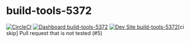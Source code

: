 # build-tools-5372

[![CircleCI](https://circleci.com/gh/pantheon-ci-bot/build-tools-5372.svg?style=shield)](https://circleci.com/gh/pantheon-ci-bot/build-tools-5372)
[![Dashboard build-tools-5372](https://img.shields.io/badge/dashboard-build_tools_5372-yellow.svg)](https://dashboard.pantheon.io/sites/f3848d54-0dd5-4215-8111-ec708931ebc5#dev/code)
[![Dev Site build-tools-5372](https://img.shields.io/badge/site-build_tools_5372-blue.svg)](http://dev-build-tools-5372.pantheonsite.io/)[ci skip] Pull request that is not tested (#5)
